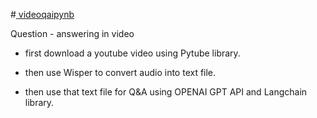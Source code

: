#[ videoqaipynb ](https://github.com/ONE-THING-9/MISC/blob/W%26B/videoqa.ipynb) 

Question - answering in video

- first download a youtube video using Pytube library.

- then use Wisper to convert audio into text file.

- then use that text file for Q&A using OPENAI GPT API and Langchain library.
